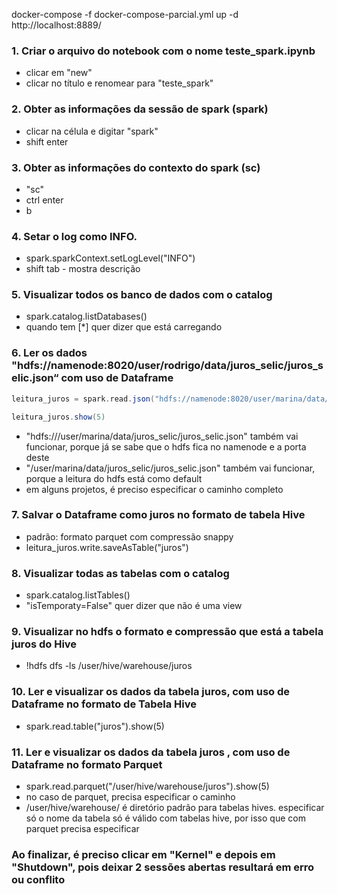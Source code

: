 docker-compose -f docker-compose-parcial.yml up -d  
http://localhost:8889/

### 1. Criar o arquivo do notebook com o nome teste_spark.ipynb
- clicar em "new"
- clicar no título e renomear para "teste_spark"

### 2. Obter as informações da sessão de spark (spark)
- clicar na célula e digitar "spark"
- shift enter

### 3. Obter as informações do contexto do spark (sc)
- "sc"
- ctrl enter
- b

### 4. Setar o log como INFO.
- spark.sparkContext.setLogLevel("INFO")
- shift tab - mostra descrição

### 5. Visualizar todos os banco de dados com o catalog
- spark.catalog.listDatabases()
- quando tem [*] quer dizer que está carregando

### 6. Ler os dados "hdfs://namenode:8020/user/rodrigo/data/juros_selic/juros_selic.json“ com uso de Dataframe
```scala
leitura_juros = spark.read.json("hdfs://namenode:8020/user/marina/data/juros_selic/juros_selic.json")

leitura_juros.show(5)
```
- "hdfs:///user/marina/data/juros_selic/juros_selic.json" também vai funcionar, porque já se sabe que o hdfs fica no namenode e a porta deste
- "/user/marina/data/juros_selic/juros_selic.json" também vai funcionar, porque a leitura do hdfs está como default
- em alguns projetos, é preciso especificar o caminho completo

### 7. Salvar o Dataframe como juros no formato de tabela Hive
- padrão: formato parquet com compressão snappy
- leitura_juros.write.saveAsTable("juros")

### 8. Visualizar todas as tabelas com o catalog
- spark.catalog.listTables()
- "isTemporaty=False" quer dizer que não é uma view

### 9. Visualizar no hdfs o formato e compressão que está a tabela juros do Hive
- !hdfs dfs -ls /user/hive/warehouse/juros

### 10. Ler e visualizar os dados da tabela juros, com uso de Dataframe no formato de Tabela Hive
- spark.read.table("juros").show(5)

### 11. Ler e visualizar os dados da tabela juros , com uso de Dataframe no formato Parquet
- spark.read.parquet("/user/hive/warehouse/juros").show(5)
- no caso de parquet, precisa especificar o caminho
- /user/hive/warehouse/ é diretório padrão para tabelas hives. especificar só o nome da tabela só é válido com tabelas hive, por isso que com parquet precisa especificar

### Ao finalizar, é preciso clicar em "Kernel" e depois em "Shutdown", pois deixar 2 sessões abertas resultará em erro ou conflito
